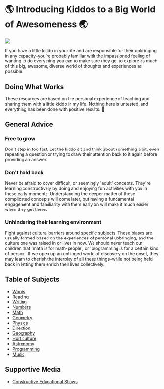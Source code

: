 # 🌎 Introducing Kiddos to a Big World of Awesomeness 🌏

<img src="https://i.imgur.com/KSvosfh.jpg" />

If you have a little kiddo in your life and are responsible for their upbringing in any capacity–you're probably familiar with the impassioned feeling of wanting to do everything you can to make sure they get to explore as much of this big, awesome, diverse world of thoughts and experiences as possible.

## Doing What Works

These resources are based on the personal experience of teaching and sharing them with a little kiddo in my life. Nothing here is untested, and everything has been done with positive results. 🙌

## General Advice

### Free to grow

Don't step in too fast. Let the kiddo sit and think about something a bit, even repeating a question or trying to draw their attention back to it again before providing an answer.

### Don't hold back

Never be afraid to cover difficult, or seemingly 'adult' concepts. They're learning constructively by doing and enjoying fun activities with you in these early moments. Understanding the deeper matter of these complicated concepts will come later, but having a fundamental engagement and familiarity with them early on will make it much easier when they get there.

### Unhindering their learning environment

Fight against cultural barriers around specific subjects. These biases are usually formed based on the experiences of personal upbringing, and the culture one was raised in or lives in now. We should never teach our children that 'math is for math-people', or 'programming is for a certain kind of person'. If we open up an unhinged world of discovery on the onset, they may learn to cherish the interplay of all these things–while not being held back in letting them enrich their lives collectively.

## Table of Subjects

- [Words](words.md)
- [Reading](reading.md)
- [Writing](writing.md)
- [Numbers](numbers.md)
- [Math](math.md)
- [Geometry](geometry.md)
- [Physics](physics.md)
- [Direction](direction.md)
- [Geography](geography.md)
- [Horticulture](horticulture.md)
- [Astronomy](astronomy.md)
- [Programming](programming.md)
- [Music](music.md)

## Supportive Media

- [Constructive Educational Shows](./constructive-educational-shows.md)
